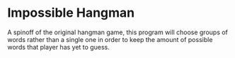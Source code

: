 # Impossible Hangman

A spinoff of the original hangman game, this program will choose groups of words rather than a single one in order to keep the amount of possible words that player has yet to guess.